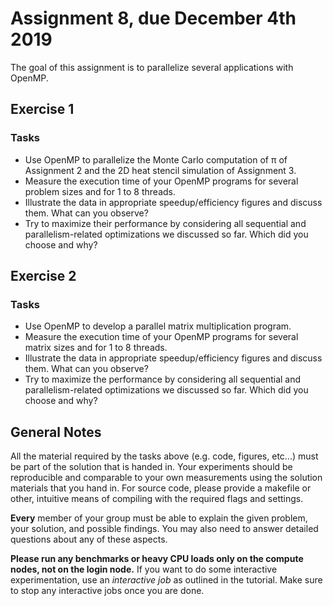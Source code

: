# Assignment 8, due December 4th 2019

The goal of this assignment is to parallelize several applications with OpenMP.

## Exercise 1

### Tasks

- Use OpenMP to parallelize the Monte Carlo computation of π of Assignment 2 and the 2D heat stencil simulation of Assignment 3.
- Measure the execution time of your OpenMP programs for several problem sizes and for 1 to 8 threads.
- Illustrate the data in appropriate speedup/efficiency figures and discuss them. What can you observe?
- Try to maximize their performance by considering all sequential and parallelism-related optimizations we discussed so far. Which did you choose and why?

## Exercise 2

### Tasks

- Use OpenMP to develop a parallel matrix multiplication program.
- Measure the execution time of your OpenMP programs for several matrix sizes and for 1 to 8 threads.
- Illustrate the data in appropriate speedup/efficiency figures and discuss them. What can you observe?
- Try to maximize the performance by considering all sequential and parallelism-related optimizations we discussed so far. Which did you choose and why?

## General Notes

All the material required by the tasks above (e.g. code, figures, etc...) must be part of the solution that is handed in. Your experiments should be reproducible and comparable to your own measurements using the solution materials that you hand in. For source code, please provide a makefile or other, intuitive means of compiling with the required flags and settings.

**Every** member of your group must be able to explain the given problem, your solution, and possible findings. You may also need to answer detailed questions about any of these aspects.

**Please run any benchmarks or heavy CPU loads only on the compute nodes, not on the login node.**
If you want to do some interactive experimentation, use an *interactive job* as outlined in the tutorial. Make sure to stop any interactive jobs once you are done.
